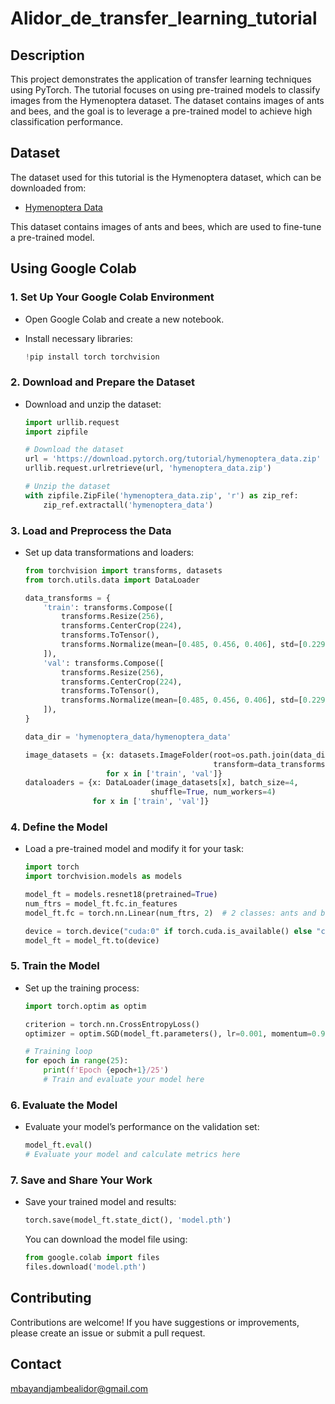 # Alidor_de_transfer_learning_tutorial

## Description

This project demonstrates the application of transfer learning techniques using PyTorch. The tutorial focuses on using pre-trained models to classify images from the Hymenoptera dataset. The dataset contains images of ants and bees, and the goal is to leverage a pre-trained model to achieve high classification performance.

## Dataset

The dataset used for this tutorial is the Hymenoptera dataset, which can be downloaded from:

- [Hymenoptera Data](https://download.pytorch.org/tutorial/hymenoptera_data.zip)

This dataset contains images of ants and bees, which are used to fine-tune a pre-trained model.

## Using Google Colab

### 1. Set Up Your Google Colab Environment

- Open Google Colab and create a new notebook.
- Install necessary libraries:

    ```python
    !pip install torch torchvision
    ```

### 2. Download and Prepare the Dataset

- Download and unzip the dataset:

    ```python
    import urllib.request
    import zipfile

    # Download the dataset
    url = 'https://download.pytorch.org/tutorial/hymenoptera_data.zip'
    urllib.request.urlretrieve(url, 'hymenoptera_data.zip')

    # Unzip the dataset
    with zipfile.ZipFile('hymenoptera_data.zip', 'r') as zip_ref:
        zip_ref.extractall('hymenoptera_data')
    ```

### 3. Load and Preprocess the Data

- Set up data transformations and loaders:

    ```python
    from torchvision import transforms, datasets
    from torch.utils.data import DataLoader

    data_transforms = {
        'train': transforms.Compose([
            transforms.Resize(256),
            transforms.CenterCrop(224),
            transforms.ToTensor(),
            transforms.Normalize(mean=[0.485, 0.456, 0.406], std=[0.229, 0.224, 0.225]),
        ]),
        'val': transforms.Compose([
            transforms.Resize(256),
            transforms.CenterCrop(224),
            transforms.ToTensor(),
            transforms.Normalize(mean=[0.485, 0.456, 0.406], std=[0.229, 0.224, 0.225]),
        ]),
    }

    data_dir = 'hymenoptera_data/hymenoptera_data'

    image_datasets = {x: datasets.ImageFolder(root=os.path.join(data_dir, x),
                                              transform=data_transforms[x])
                      for x in ['train', 'val']}
    dataloaders = {x: DataLoader(image_datasets[x], batch_size=4,
                                shuffle=True, num_workers=4)
                   for x in ['train', 'val']}
    ```

### 4. Define the Model

- Load a pre-trained model and modify it for your task:

    ```python
    import torch
    import torchvision.models as models

    model_ft = models.resnet18(pretrained=True)
    num_ftrs = model_ft.fc.in_features
    model_ft.fc = torch.nn.Linear(num_ftrs, 2)  # 2 classes: ants and bees

    device = torch.device("cuda:0" if torch.cuda.is_available() else "cpu")
    model_ft = model_ft.to(device)
    ```

### 5. Train the Model

- Set up the training process:

    ```python
    import torch.optim as optim

    criterion = torch.nn.CrossEntropyLoss()
    optimizer = optim.SGD(model_ft.parameters(), lr=0.001, momentum=0.9)

    # Training loop
    for epoch in range(25):
        print(f'Epoch {epoch+1}/25')
        # Train and evaluate your model here
    ```

### 6. Evaluate the Model

- Evaluate your model’s performance on the validation set:

    ```python
    model_ft.eval()
    # Evaluate your model and calculate metrics here
    ```

### 7. Save and Share Your Work

- Save your trained model and results:

    ```python
    torch.save(model_ft.state_dict(), 'model.pth')
    ```

    You can download the model file using:

    ```python
    from google.colab import files
    files.download('model.pth')
    ```

## Contributing

Contributions are welcome! If you have suggestions or improvements, please create an issue or submit a pull request.

## Contact

mbayandjambealidor@gmail.com

